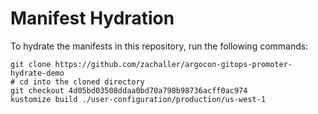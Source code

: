# Manifest Hydration

To hydrate the manifests in this repository, run the following commands:

```shell
git clone https://github.com/zachaller/argocon-gitops-promoter-hydrate-demo
# cd into the cloned directory
git checkout 4d05bd03508ddaa0bd70a798b98736acff0ac974
kustomize build ./user-configuration/production/us-west-1
```

